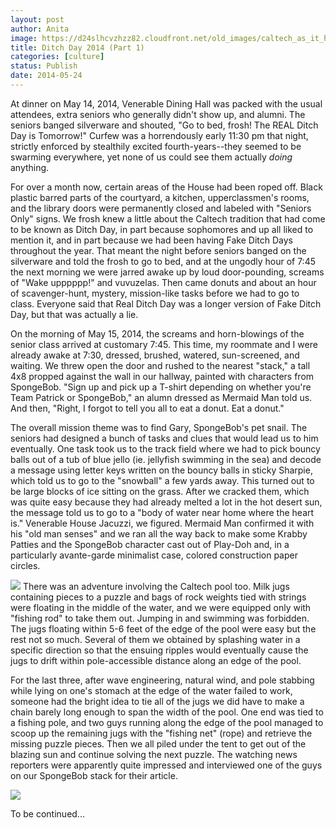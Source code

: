 ```yaml
---
layout: post
author: Anita
image: https://d24slhcvzhzz82.cloudfront.net/old_images/caltech_as_it_happens/6a0105349b8251970b01a73dc9a988970d.jpg
title: Ditch Day 2014 (Part 1)
categories: [culture]
status: Publish
date: 2014-05-24
---
```



At dinner on May 14, 2014, Venerable Dining Hall was packed with the usual attendees, extra seniors who generally didn't show up, and alumni. The seniors banged silverware and shouted, "Go to bed, frosh! The REAL Ditch Day is Tomorrow!" Curfew was a horrendously early 11:30 pm that night, strictly enforced by stealthily excited fourth-years--they seemed to be swarming everywhere, yet none of us could see them actually *doing* anything.

For over a month now, certain areas of the House had been roped off. Black plastic barred parts of the courtyard, a kitchen, upperclassmen's rooms, and the library doors were permanently closed and labeled with "Seniors Only" signs. We frosh knew a little about the Caltech tradition that had come to be known as Ditch Day, in part because sophomores and up all liked to mention it, and in part because we had been having Fake Ditch Days throughout the year. That meant the night before seniors banged on the silverware and told the frosh to go to bed, and at the ungodly hour of 7:45 the next morning we were jarred awake up by loud door-pounding, screams of "Wake upppppp!" and vuvuzelas. Then came donuts and about an hour of scavenger-hunt, mystery, mission-like tasks before we had to go to class. Everyone said that Real Ditch Day was a longer version of Fake Ditch Day, but that was actually a lie.

On the morning of May 15, 2014, the screams and horn-blowings of the senior class arrived at customary 7:45. This time, my roommate and I were already awake at 7:30, dressed, brushed, watered, sun-screened, and waiting. We threw open the door and rushed to the nearest "stack," a tall 4x8 propped against the wall in our hallway, painted with characters from SpongeBob. "Sign up and pick up a T-shirt depending on whether you're Team Patrick or SpongeBob," an alumn dressed as Mermaid Man told us. And then, "Right, I forgot to tell you all to eat a donut. Eat a donut."

The overall mission theme was to find Gary, SpongeBob's pet snail. The seniors had designed a bunch of tasks and clues that would lead us to him eventually. One task took us to the track field where we had to pick bouncy balls out of a tub of blue jello (ie. jellyfish swimming in the sea) and decode a message using letter keys written on the bouncy balls in sticky Sharpie, which told us to go to the "snowball" a few yards away. This turned out to be large blocks of ice sitting on the grass. After we cracked them, which was quite easy because they had already melted a lot in the hot desert sun, the message told us to go to a "body of water near home where the heart is." Venerable House Jacuzzi, we figured. Mermaid Man confirmed it with his "old man senses" and we ran all the way back to make some Krabby Patties and the SpongeBob character cast out of Play-Doh and, in a particularly avante-garde minimalist case, colored construction paper circles.


![](https://d24slhcvzhzz82.cloudfront.net/old_images/caltech_as_it_happens/6a0105349b8251970b01a3fd0ecf58970b.jpg)
There was an adventure involving the Caltech pool too. Milk jugs containing pieces to a puzzle and bags of rock weights tied with strings were floating in the middle of the water, and we were equipped only with "fishing rod" to take them out. Jumping in and swimming was forbidden. The jugs floating within 5-6 feet of the edge of the pool were easy but the rest not so much. Several of them we obtained by splashing water in a specific direction so that the ensuing ripples would eventually cause the jugs to drift within pole-accessible distance along an edge of the pool.

For the last three, after wave engineering, natural wind, and pole stabbing while lying on one's stomach at the edge of the water failed to work, someone had the bright idea to tie all of the jugs we did have to make a chain barely long enough to span the width of the pool. One end was tied to a fishing pole, and two guys running along the edge of the pool managed to scoop up the remaining jugs with the "fishing net" (rope) and retrieve the missing puzzle pieces. Then we all piled under the tent to get out of the blazing sun and continue solving the next puzzle. The watching news reporters were apparently quite impressed and interviewed one of the guys on our SpongeBob stack for their article.


![](https://d24slhcvzhzz82.cloudfront.net/old_images/caltech_as_it_happens/6a0105349b8251970b01a3fd0ed091970b.jpg)

To be continued...

